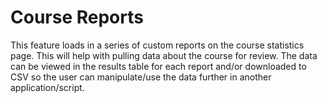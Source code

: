 # Course Reports

This feature loads in a series of custom reports on the course statistics page. This will help with pulling data
about the course for review. The data can be viewed in the results table for each report and/or downloaded to CSV
so the user can manipulate/use the data further in another application/script.
